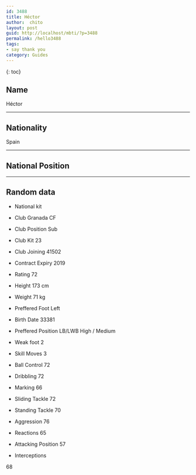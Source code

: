 ```yaml
---
id: 3488
title: Héctor
author:  chito 
layout: post
guid: http://localhost/mbti/?p=3488
permalink: /hello3488
tags:
- say thank you
category: Guides
---
```



{: toc}


## Name  
Héctor 

* * *

## Nationality  
Spain 

* * *

## National Position 

* * *

## Random data 

  * National kit 
  * Club 
Granada CF 

  * Club Position 
Sub 

  * Club Kit 
23 

  * Club Joining 
41502 

  * Contract Expiry 
2019 

  * Rating 
72 

  * Height 
173 cm 

  * Weight 
71 kg 

  * Preffered Foot 
Left 

  * Birth Date 
33381 

  * Preffered Position 
LB/LWB High / Medium 

  * Weak foot 
2 

  * Skill Moves 
3 

  * Ball Control 
72 

  * Dribbling 
72 

  * Marking 
66 

  * Sliding Tackle 
72 

  * Standing Tackle 
70 

  * Aggression 
76 

  * Reactions 
65 

  * Attacking Position 
57 

  * Interceptions 

68</ul>